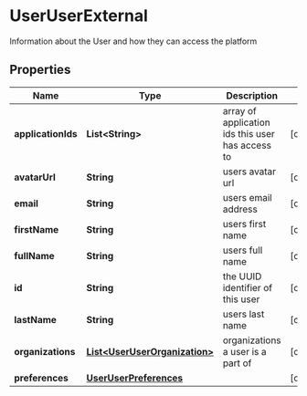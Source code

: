 

# UserUserExternal

Information about the User and how they can access the platform

## Properties

Name | Type | Description | Notes
------------ | ------------- | ------------- | -------------
**applicationIds** | **List&lt;String&gt;** | array of application ids this user has access to |  [optional]
**avatarUrl** | **String** | users avatar url |  [optional]
**email** | **String** | users email address |  [optional]
**firstName** | **String** | users first name |  [optional]
**fullName** | **String** | users full name |  [optional]
**id** | **String** | the UUID identifier of this user |  [optional]
**lastName** | **String** | users last name |  [optional]
**organizations** | [**List&lt;UserUserOrganization&gt;**](UserUserOrganization.md) | organizations a user is a part of |  [optional]
**preferences** | [**UserUserPreferences**](UserUserPreferences.md) |  |  [optional]



